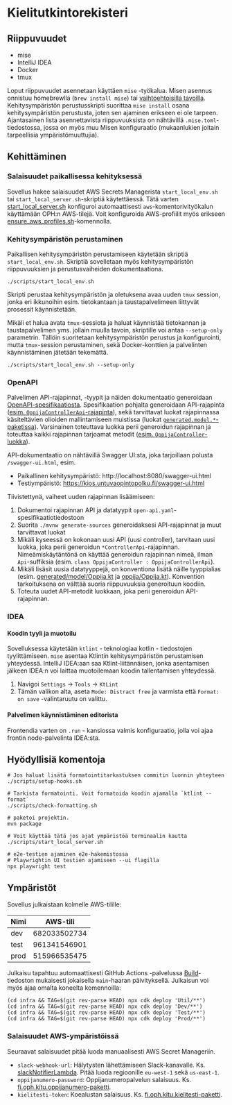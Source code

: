 # Kielitutkintorekisteri

## Riippuvuudet

- mise
- IntelliJ IDEA
- Docker
- tmux

Loput riippuvuudet asennetaan käyttäen `mise` -työkalua. Misen asennus onnistuu homebrewlla (`brew install mise`) tai
[vaihtoehtoisilla tavoilla](https://mise.jdx.dev/getting-started.html#_1-install-mise-cli). Kehitysympäristön perustusskripti suorittaa `mise install` osana kehitysympäristön
perustusta, joten sen ajaminen erikseen ei ole tarpeen. Ajantasainen lista asennettavista riippuvuuksista on nähtävillä
`.mise.toml`-tiedostossa, jossa on myös muu Misen konfiguraatio (mukaanlukien joitain tarpeellisia ympäristömuuttujia).

## Kehittäminen

### Salaisuudet paikallisessa kehityksessä

Sovellus hakee salaisuudet AWS Secrets Managerista `start_local_env.sh` tai
`start_local_server.sh`-skriptiä käytettäessä.
Tätä varten [start_local_server.sh](./scripts/start_local_server.sh) konfiguroi automaattisesti `aws`-komentorivityökalun käyttämään OPH:n AWS-tilejä.
Voit konfiguroida AWS-profiilit myös erikseen [ensure_aws_profiles.sh](./scripts/ensure_aws_profiles.sh)-komennolla.

### Kehitysympäristön perustaminen

Paikallisen kehitysympäristön perustamiseen käytetään skriptiä `start_local_env.sh`. Skriptiä sovelletaan myös
kehitysympäristön riippuvuuksien ja perustusvaiheiden dokumentaationa.

```shell
./scripts/start_local_env.sh
```

Skripti perustaa kehitysympäristön ja oletuksena avaa uuden `tmux` session, jonka eri ikkunoihin esim. tietokantaan ja
taustapalvelimeen liittyvät prosessit käynnistetään.

Mikäli et halua avata `tmux`-sessiota ja haluat käynnistää tietokannan ja taustapalvelimen yms. jollain muulla tavoin,
skriptille voi antaa `--setup-only` parametrin. Tällöin suoritetaan kehitysympäristön perustus ja konfigurointi, mutta
`tmux`-session perustaminen, sekä Docker-konttien ja palvelinten käynnistäminen jätetään tekemättä.

```shell
./scripts/start_local_env.sh --setup-only
```

### OpenAPI

Palvelimen API-rajapinnat, -tyypit ja näiden dokumentaatio generoidaan [OpenAPI-spesifikaatiosta](server/src/main/resources/static/open-api.yaml).
Spesifikaation pohjalta generoidaan API-rajapinta ([esim. `OppijaControllerApi`-rajapinta](server/src/main/kotlin/fi/oph/kitu/generated/api/OppijaControllerApi.kt)), sekä tarvittavat luokat rajapinnassa
käsiteltävien olioiden mallintamiseen muistissa (luokat [`generated.model.*`-paketissa](server/src/main/kotlin/fi/oph/kitu/generated/model)).
Varsinainen toteuttava luokka perii generoidun rajapinnan ja toteuttaa kaikki rajapinnan tarjoamat metodit ([esim. `OppijaController`-luokka](server/src/main/kotlin/fi/oph/kitu/oppija/OppijaController.kt)).

API-dokumentaatio on nähtävillä Swagger UI:sta, joka tarjoillaan polusta `/swagger-ui.html`, esim.

- Paikallinen kehitysympäristö: http://localhost:8080/swagger-ui.html
- Testiympäristö: https://kios.untuvaopintopolku.fi/swagger-ui.html

Tiivistettynä, vaiheet uuden rajapinnan lisäämiseen:

1. Dokumentoi rajapinnan API ja datatyypit `open-api.yaml`-spesifikaatiotiedostoon
2. Suorita `./mvnw generate-sources` generoidaksesi API-rajapinnat ja muut tarvittavat luokat
3. Mikäli kyseessä on kokonaan uusi API (uusi controller), tarvitaan uusi luokka, joka perii generoidun `*ControllerApi`-rajapinnan. Nimeämiskäytäntönä on käyttää generoidun rajapinnan nimeä, ilman `Api`-suffiksia (esim. `class OppijaController : OppijaControllerApi`).
4. Mikäli lisäsit uusia datatyyppejä, on konventiona lisätä näille tyyppialias (esim. [generated/model/Oppija.kt](server/src/main/kotlin/fi/oph/kitu/generated/model/Oppija.kt) ja [oppija/Oppija.kt](server/src/main/kotlin/fi/oph/kitu/oppija/Oppija.kt)).
   Konvention tarkoituksena on välttää suoria riippuvuuksia generoituun koodiin.
5. Toteuta uudet API-metodit luokkaan, joka perii generoidun API-rajapinnan.

### IDEA

#### Koodin tyyli ja muotoilu

Sovelluksessa käytetään `ktlint` - teknologiaa kotlin - tiedostojen tyylittämiseen. `mise` asentaa Ktlintin
kehitysympäristön perustamisen yhteydessä. IntelliJ IDEA:aan saa Ktlint-liitännäisen, jonka asentamisen jälkeen IDEA:n
voi laittaa muotoilemaan koodin tallentamisen yhteydessä.

1. Navigoi `Settings` -> `Tools` -> `KtLint`
2. Tämän valikon alta, aseta `Mode: Distract free` ja varmista että `Format: on save` -valintaruutu on valittu.

#### Palvelimen käynnistäminen editorista

Frontendia varten on `.run` - kansiossa valmis konfiguraatio, jolla voi ajaa frontin node-palvelinta IDEA:sta.

## Hyödyllisiä komentoja

```shell
# Jos haluat lisätä formatointitarkastuksen commitin luonnin yhteyteen
./scripts/setup-hooks.sh

# Tarkista formatointi. Voit formatoida koodin ajamalla `ktlint --format`
./scripts/check-formatting.sh

# paketoi projektin.
mvn package

# Voit käyttää tätä jos ajat ympäristöä terminaalin kautta
./scripts/start_local_server.sh

# e2e-testien ajaminen e2e-hakemistossa
# Playwrightin UI testien ajamiseen --ui flagilla
npx playwright test
```

## Ympäristöt

Sovellus julkaistaan kolmelle AWS-tilille:

| Nimi | AWS-tili     |
| ---- | ------------ |
| dev  | 682033502734 |
| test | 961341546901 |
| prod | 515966535475 |

Julkaisu tapahtuu automaattisesti GitHub Actions -palvelussa [Build](./.github/workflows/build.yml)-tiedoston mukaisesti jokaisella `main`-haaran päivityksellä. Julkaisun voi myös ajaa omalta koneelta komennoilla:

[//]: # "TODO: luo skripti tätä varten"

```shell
(cd infra && TAG=$(git rev-parse HEAD) npx cdk deploy 'Util/**')
(cd infra && TAG=$(git rev-parse HEAD) npx cdk deploy 'Dev/**')
(cd infra && TAG=$(git rev-parse HEAD) npx cdk deploy 'Test/**')
(cd infra && TAG=$(git rev-parse HEAD) npx cdk deploy 'Prod/**')
```

### Salaisuudet AWS-ympäristöissä

Seuraavat salaisuudet pitää luoda manuaalisesti AWS Secret Manageriin.

- `slack-webhook-url`: Hälytysten lähettämiseen Slack-kanavalle. Ks. [slackNotifierLambda](infra/lib/lambdas/slackNotifierLambda). Pitää luoda regioonille `eu-west-1` sekä `us-east-1`.
- `oppijanumero-password`: Oppijanumeropalvelun salaisuus. Ks. [fi.oph.kitu.oppijanumero-paketti](server/src/main/kotlin/fi/oph/kitu/oppijanumero).
- `kielitesti-token`: Koealustan salaisuus. Ks. [fi.oph.kitu.kielitesti-paketti](server/src/main/kotlin/fi/oph/kitu/kotoutumiskoulutus).
